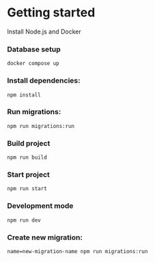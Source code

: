 # Getting started
Install Node.js and Docker

### Database setup
`docker compose up`

### Install dependencies:
`npm install` 

### Run migrations:
`npm run migrations:run`

### Build project
`npm run build`

### Start project
`npm run start`

### Development mode
`npm run dev`

### Create new migration:
`name=new-migration-name npm run migrations:run`


